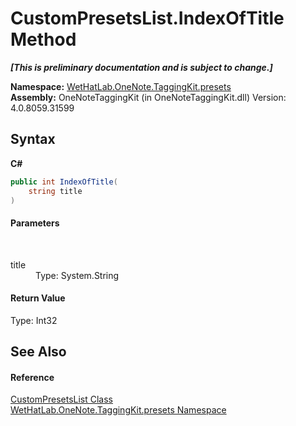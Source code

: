 # CustomPresetsList.IndexOfTitle Method 
 _**\[This is preliminary documentation and is subject to change.\]**_

**Namespace:**&nbsp;<a href="ea4587cb-d2a8-edd6-403b-ce9e36b93c30">WetHatLab.OneNote.TaggingKit.presets</a><br />**Assembly:**&nbsp;OneNoteTaggingKit (in OneNoteTaggingKit.dll) Version: 4.0.8059.31599

## Syntax

**C#**<br />
``` C#
public int IndexOfTitle(
	string title
)
```


#### Parameters
&nbsp;<dl><dt>title</dt><dd>Type: System.String<br /></dd></dl>

#### Return Value
Type: Int32

## See Also


#### Reference
<a href="d64586d4-053f-2dcf-1401-d4e70c013418">CustomPresetsList Class</a><br /><a href="ea4587cb-d2a8-edd6-403b-ce9e36b93c30">WetHatLab.OneNote.TaggingKit.presets Namespace</a><br />